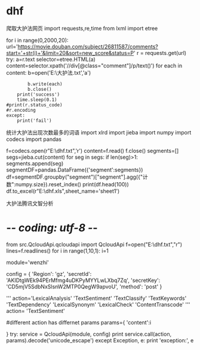 # dhf
爬取大护法网页
import requests,re,time
from lxml import etree

for i in range(0,2000,20):
    url='https://movie.douban.com/subject/26811587/comments?start='+str(i)+'&limit=20&sort=new_score&status=P'
    r = requests.get(url)
    try:
        a=r.text
        selector=etree.HTML(a)
        content=selector.xpath('//div[@class="comment"]/p/text()')
        for each in content:
            b=open('E:\大护法.txt','a')
            
            b.write(each)
            b.close()
        print('success')
        time.sleep(0.1)
    #print(r.status_code)
    #r.encoding
    except:
        print('fail')

统计大护法出现次数最多的词语
import xlrd
import jieba
import numpy
import codecs
import pandas

f=codecs.open(r"E:\dhf.txt",'r')
content=f.read()
f.close()
segments=[]
segs=jieba.cut(content)
for seg in segs:
    if len(seg)>1:
        segments.append(seg)
segmentDF=pandas.DataFrame({'segment':segments})
df=segmentDF.groupby("segment")["segment"].agg({"计数":numpy.size}).reset_index()
print(df.head(100))
df.to_excel(r"E:\dhf.xls",sheet_name='sheet1')

大护法腾讯文智分析
# -*- coding: utf-8 -*-

from src.QcloudApi.qcloudapi import QcloudApi
f=open("E:\\dhf.txt","r")
lines=f.readlines()
for i in range(1,10,1):
    i=1
    
module='wenzhi'
 
config = {
    'Region': 'gz',
    'secretId': 'AKIDtgWEk94PErMfmg4uDKPyMYYLwLXbq7Zq',
    'secretKey': 'CD5mjV5SdbNxSlsnW2MTP0QegW9apvoU',
    'method': 'post'
}

'''
action='LexicalAnalysis'
       'TextSentiment'
       'TextClassify'
       'TextKeywords'
       'TextDependency'
       'LexicalSynonym'
       'LexicalCheck'
       'ContentTranscode'
'''
action=  'TextSentiment'

#different action has differnet params
params={
   'content':i

                

   }
try:
    service = QcloudApi(module, config)
    print service.call(action, params).decode('unicode_escape')
except Exception, e:
    print 'exception:', e
